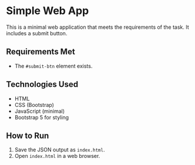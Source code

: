 # Simple Web App

This is a minimal web application that meets the requirements of the task.  It includes a submit button.

## Requirements Met

*   The `#submit-btn` element exists.

## Technologies Used

*   HTML
*   CSS (Bootstrap)
*   JavaScript (minimal)
*   Bootstrap 5 for styling

## How to Run

1.  Save the JSON output as `index.html`.
2.  Open `index.html` in a web browser.